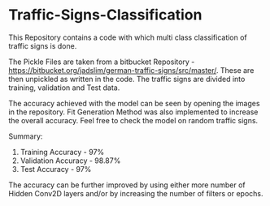 # Traffic-Signs-Classification
This Repository contains a code with which multi class classification of traffic signs is done.

The Pickle Files are taken from a bitbucket Repository - https://bitbucket.org/jadslim/german-traffic-signs/src/master/. 
These are then unpickled as written in the code. The traffic signs are divided into training, validation and Test data. 

The accuracy achieved with the model can be seen by opening the images in the repository.
Fit Generation Method was also implemented to increase the overall accuracy. Feel free to check the model on random traffic signs.

Summary:
1. Training Accuracy - 97%
2. Validation Accuracy - 98.87%
3. Test Accuracy - 97%

The accuracy can be further improved by using either more number of Hidden Conv2D layers and/or by increasing the number of filters or epochs.

